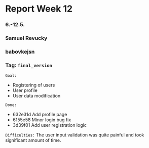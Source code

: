 # Report Week 12
### 6.-12.5.
### Samuel Revucky
### babovkejsn
### Tag: `final_version`

`Goal:` 
- Registering of users
- User profile
- User data modification

`Done:` 
- 632e31d Add profile page
- 6155e58 Minor login bug fix
- 3d39f01 Add user registration logic


`Difficulties:` The user input validation was quite painful and took significant amount of time.
